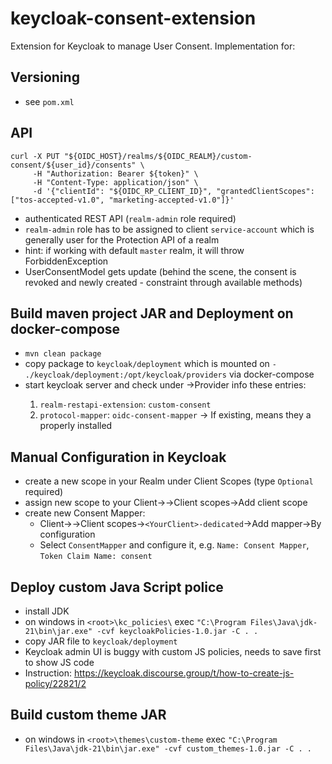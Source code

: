 # keycloak-consent-extension
Extension for Keycloak to manage User Consent. Implementation for:

## Versioning
- see `pom.xml`

## API
```
curl -X PUT "${OIDC_HOST}/realms/${OIDC_REALM}/custom-consent/${user_id}/consents" \
     -H "Authorization: Bearer ${token}" \
     -H "Content-Type: application/json" \
     -d '{"clientId": "${OIDC_RP_CLIENT_ID}", "grantedClientScopes": ["tos-accepted-v1.0", "marketing-accepted-v1.0"]}'
```
- authenticated REST API (`realm-admin` role required)
- `realm-admin` role has to be assigned to client `service-account` which is generally user for the Protection API of a realm
- hint: if working with default `master` realm, it will throw ForbiddenException
- UserConsentModel gets update (behind the scene, the consent is revoked and newly created - constraint through available methods)

## Build maven project JAR and Deployment on docker-compose
- `mvn clean package`
- copy package to `keycloak/deployment` which is mounted on `- ./keycloak/deployment:/opt/keycloak/providers` via docker-compose
- start keycloak server and check under <YourRealm>->Provider info these entries:
    1. `realm-restapi-extension`: `custom-consent`
    2. `protocol-mapper`: `oidc-consent-mapper`
    -> If existing, means they a properly installed

## Manual Configuration in Keycloak
- create a new scope in your Realm under Client Scopes (type `Optional` required)
- assign new scope to your Client-><YourClient>->Client scopes->Add client scope
- create new Consent Mapper:
    - Client-><YourClient>->Client scopes->`<YourClient>-dedicated`->Add mapper->By configuration
    - Select `ConsentMapper` and configure it, e.g. `Name: Consent Mapper`, `Token Claim Name: consent`

## Deploy custom Java Script police
- install JDK
- on windows in `<root>\kc_policies\` exec `"C:\Program Files\Java\jdk-21\bin\jar.exe" -cvf keycloakPolicies-1.0.jar -C . .`
- copy JAR file to `keycloak/deployment`
- Keycloak admin UI is buggy with custom JS policies, needs to save first to show JS code
- Instruction: https://keycloak.discourse.group/t/how-to-create-js-policy/22821/2

## Build custom theme JAR
- on windows in `<root>\themes\custom-theme` exec `"C:\Program Files\Java\jdk-21\bin\jar.exe" -cvf custom_themes-1.0.jar -C . .`